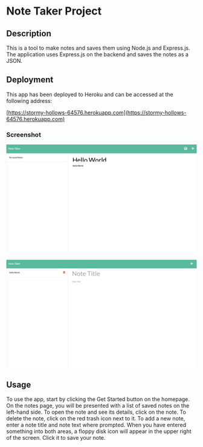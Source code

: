 # Note Taker Project

## Description

This is a tool to make notes and saves them using Node.js and Express.js.  The application uses Express.js on the backend and saves the notes as a JSON.

## Deployment

This app has been deployed to Heroku and can be accessed at the following address:

[https://stormy-hollows-64576.herokuapp.com](https://stormy-hollows-64576.herokuapp.com)

### Screenshot

![Note Taker Screenshot](public/assets/note-taker-screenshot1.png)

![Note Taker Screenshot](public/assets/note-taker-screenshot2.png)

## Usage

To use the app, start by clicking the Get Started button on the homepage.  On the notes page, you will be presented with a list of saved notes on the left-hand side.  To open the note and see its details, click on the note.  To delete the note, click on the red trash icon next to it.  To add a new note, enter a note title and note text where prompted.  When you have entered something into both areas, a floppy disk icon will appear in the upper right of the screen.  Click it to save your note.